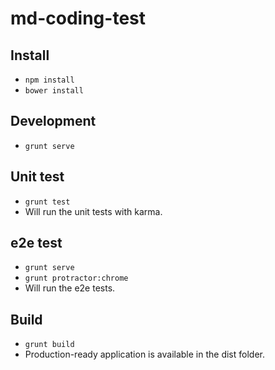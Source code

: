 # md-coding-test

## Install

* `npm install`
* `bower install`

## Development

* `grunt serve`

## Unit test

* `grunt test` 
* Will run the unit tests with karma. 

## e2e test
* `grunt serve`
* `grunt protractor:chrome` 
* Will run the e2e tests.

## Build

* `grunt build`
*  Production-ready application is available in the dist folder.
